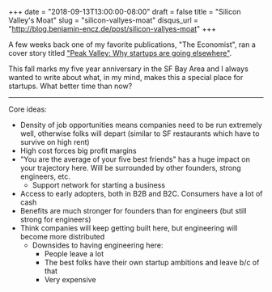 +++
date = "2018-09-13T13:00:00-08:00"
draft = false
title = "Silicon Valley's Moat"
slug = "silicon-vallyes-moat"
disqus_url = "http://blog.benjamin-encz.de/post/silicon-vallyes-moat"
+++

A few weeks back one of my favorite publications, "The Economist", ran a cover story titled ["Peak Valley: Why startups are going elsewhere"](https://www.economist.com/leaders/2018/08/30/why-startups-are-leaving-silicon-valley). 

This fall marks my five year anniversary in the SF Bay Area and I always wanted to write about what, in my mind, makes this a special place for startups. What better time than now?

<!--more-->

------

Core ideas:

- Density of job opportunities means companies need to be run extremely well, otherwise folks will depart (similar to SF restaurants which have to survive on high rent)
- High cost forces big profit margins
- "You are the average of your five best friends" has a huge impact on your trajectory here. Will be surrounded by other founders, strong engineers, etc.
  - Support network for starting a business
- Access to early adopters, both in B2B and B2C. Consumers have a lot of cash
- Benefits are much stronger for founders than for engineers (but still strong for engineers)
- Think companies will keep getting built here, but engineering will become more distributed
  - Downsides to having engineering here:
    - People leave a lot
    - The best folks have their own startup ambitions and leave b/c of that
    - Very expensive